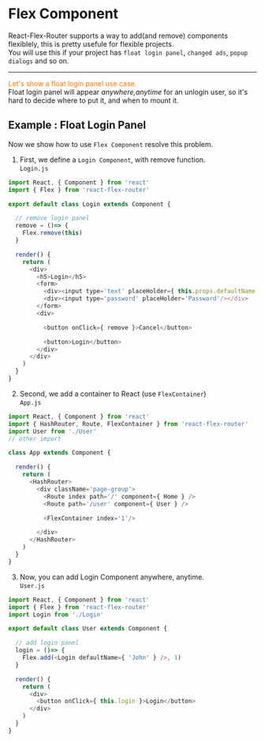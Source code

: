 # Flex Component
  React-Flex-Router supports a way to add(and remove) components flexiblely, this is pretty usefule for flexible projects.  
  You will use this if your project has `float login panel`, `changed ads`, `popup dialogs` and so on. 

  ---
  <font color='#f70'>Let's show a float login panel use case. </font>   
  Float login panel will appear *anywhere,anytime* for an unlogin user, so it's hard to decide where to put it, and when to mount it. 

## Example : Float Login Panel
  Now we show how to use `Flex Component` resolve this problem.
  1. First, we define a `Login Component`, with remove function.  
  `Login.js`
  ```javascript
  import React, { Component } from 'react'
  import { Flex } from 'react-flex-router'

  export default class Login extends Component {

    // remove login panel
    remove = ()=> {
      Flex.remove(this)
    }

    render() {
      return (
        <div>
          <h5>Login</h5>
          <form>
            <div><input type='text' placeHolder={ this.props.defaultName ||'Username'} /></div>
            <div><input type='password' placeHolder='Password'/></div>
          </form>
          <div>

            <button onClick={ remove }>Cancel</button>

            <button>Login</button>
          </div>
        </div>
      )
    }
  }
  ```

  2. Second, we add a container to React (use `FlexContainer`)  
  `App.js`
  ```javascript
  import React, { Component } from 'react'
  import { HashRouter, Route, FlexContainer } from 'react-flex-router'
  import User from './User'
  // other import

  class App extends Component {

    render() {
      return (
        <HashRouter>
          <div className='page-group'>
            <Route index path='/' component={ Home } />
            <Route path='/user' component={ User } />

            <FlexContainer index='1'/>

          </div>
        </HashRouter>
      )
    }
  }
  ```

  3. Now, you can add Login Component anywhere, anytime.  
  `User.js` 
  ```javascript
  import React, { Component } from 'react'
  import { Flex } from 'react-flex-router'
  import Login from './Login'

  export default class User extends Component {

    // add login panel
    login = ()=> {
      Flex.add(<Login defaultName={ 'John' } />, 1)
    }

    render() {
      return (
        <div>
          <button onClick={ this.login }>Login</button>
        </div>
      )
    }
  }
  ```
